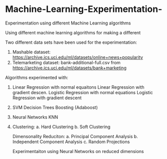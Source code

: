 # Machine-Learning-Experimentation-
Experimentation using different Machine Learning algorithms  

Using different machine learning algorithms for making a different 

Two different data sets have been used for the experimentation:
1.	Mashable dataset: https://archive.ics.uci.edu/ml/datasets/online+news+popularity
2.	Telemarketing dataset: bank-additional-full.csv from https://archive.ics.uci.edu/ml/datasets/bank+marketing


Algorithms experimented with:
1. Linear Regression with normal equaitons
   Linear Regression with gradient descen.
   Logistic Regression with normal equations
   Logistic Regression with gradient descent
   
2. SVM
   Decision Trees 
   Boosting (Adaboost)
   
3. Neural Networks 
   KNN

4. Clustering:
      a. Hard Clustering 
      b. Soft Clustering 
    
   Dimensonality Reduciton:
      a. Principal Component Analysis
      b. Independent Component Analysis
      c. Random Projections
    
   Experimentaiton using Neural Networks on reduced dimensions 
    
  
 
 
